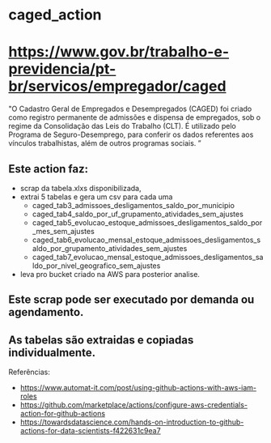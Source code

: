 # caged_action
# https://www.gov.br/trabalho-e-previdencia/pt-br/servicos/empregador/caged
"O Cadastro Geral de Empregados e Desempregados (CAGED) foi criado como registro permanente de admissões e dispensa de empregados, sob o regime da Consolidação das Leis do Trabalho (CLT). É utilizado pelo Programa de Seguro-Desemprego, para conferir os dados referentes aos vínculos trabalhistas, além de outros programas sociais.
”

## Este action faz:
- scrap da tabela.xlxs disponibilizada, 
- extrai 5 tabelas e gera um csv para cada uma
   - caged_tab3_admissoes_desligamentos_saldo_por_municipio
   - caged_tab4_saldo_por_uf_grupamento_atividades_sem_ajustes
   - caged_tab5_evolucao_estoque_admissoes_desligamentos_saldo_por_mes_sem_ajustes
   - caged_tab6_evolucao_mensal_estoque_admissoes_desligamentos_saldo_por_grupamento_atividades_sem_ajustes
   - caged_tab7_evolucao_mensal_estoque_admissoes_desligamentos_saldo_por_nivel_geografico_sem_ajustes
- leva pro bucket criado na AWS para posterior analise.

## Este scrap pode ser executado por demanda ou agendamento.
## As tabelas são extraidas e copiadas individualmente.

Referências:
- https://www.automat-it.com/post/using-github-actions-with-aws-iam-roles
- https://github.com/marketplace/actions/configure-aws-credentials-action-for-github-actions
- https://towardsdatascience.com/hands-on-introduction-to-github-actions-for-data-scientists-f422631c9ea7
